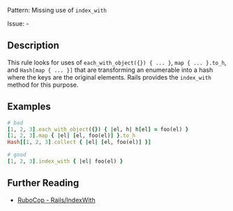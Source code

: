 Pattern: Missing use of `index_with`

Issue: -

## Description

This rule looks for uses of `each_with_object({}) { ... }`, `map { ... }.to_h`, and `Hash[map { ... }]` that are transforming an enumerable into a hash where the keys are the original elements. Rails provides the `index_with` method for this purpose.

## Examples

```ruby
# bad
[1, 2, 3].each_with_object({}) { |el, h| h[el] = foo(el) }
[1, 2, 3].map { |el| [el, foo(el)] }.to_h
Hash[[1, 2, 3].collect { |el| [el, foo(el)] }]

# good
[1, 2, 3].index_with { |el| foo(el) }
```

## Further Reading

* [RuboCop - Rails/IndexWith](https://docs.rubocop.org/rubocop-rails/cops_rails.html#railsindexwith)
